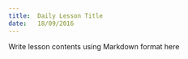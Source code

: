 ```yaml
---
title:  Daily Lesson Title
date:   18/09/2016
---
```


Write lesson contents using Markdown format here